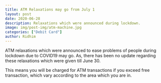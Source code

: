 ```yaml
---
title: ATM Relaxations may go from July 1
layout: post
date: 2020-06-28
description: Relaxations which were announced during lockdown.
image: img/post-img/atm-machine.jpg
categories: ["Debit Card"]
author: Ridhim
---
```


ATM relaxations which were announced to ease problems of people during lockdown due to COVID19 may go.
As, there has been no update regarding these relaxations which were given till June 30.

This means you will be charged for ATM transactions if you exceed free transaction, which vary according to the area which you are in.
